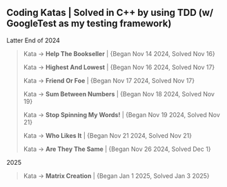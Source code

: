 ## Coding Katas | Solved in C++ by using TDD (w/ GoogleTest as my testing framework)

Latter End of 2024

> Kata -> **Help The Bookseller** | {Began Nov 14 2024, Solved Nov 16}
> 
> Kata -> **Highest And Lowest** | {Began Nov 16 2024, Solved Nov 17}
>
> Kata -> **Friend Or Foe** | {Began Nov 17 2024, Solved Nov 17}
>
> Kata -> **Sum Between Numbers** | {Began Nov 18 2024, Solved Nov 19}
>
> Kata -> **Stop Spinning My Words!** | {Began Nov 19 2024, Solved Nov 21}
>
> Kata -> **Who Likes It** | {Began Nov 21 2024, Solved Nov 21}
>
> Kata -> **Are They The Same** | {Began Nov 26 2024, Solved Dec 1}
>

2025 
>
> Kata -> **Matrix Creation** | {Began Jan 1 2025, Solved Jan 3 2025}
